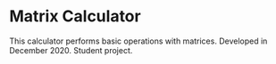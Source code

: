 # Matrix Calculator 
This calculator performs basic operations with matrices.
Developed in December 2020. Student project.


